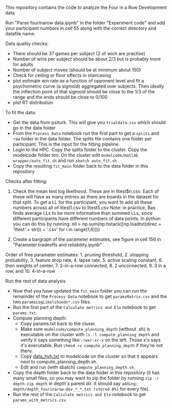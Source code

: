 This repository contains the code to analyze the Four in a Row Development data 

Run "Parse fourinarow data.ipynb" in the folder "Experiment code" and add your participant numbers in cell 55 along with the correct directory and datafile name.

Data quality checks: 
- There should be 37 games per subject (2 of wich are practise)
- Number of wins per subject should be about 2/3 but is probably more for adults
- Number of subject moves (should be at minimum about 150)
- Check for ceiling or floor effects in staircasing
- plot estimate win rate as a function of opponent level and fit a psychometric curve (a sigmoid) aggregated over subjects. Then ideally the inflection point of that sigmoid should be close to the 1/3 of the range and the ends should be close to 0/100
- plot RT distribution

To fit the data:
* Get the data from psiturk. This will give you ```trialdata.csv``` which should go in the data folder
* From the ```Process Data``` notebook run the first part to get a ```splits``` and ```raw``` folder in the data folder. The splits file contains one folder per participant. This is the input for the fitting pipeline.
* Login to the HPC. Copy the splits folder to the cluster. Copy the modelcode folder too. On the cluster edit ```modelcode/matlab wrapper/auto_fit.sh``` and run ```sbatch auto_fit.sh```
* Copy the resulting ```fit_main``` folder back to the data folder in this repository

Checks after fitting:
1. Check the mean test log likelihood. These are in lltest$n.csv. Each of these will have as many entries as there are boards in the dataset for that split.
To get a LL for the participant, you want to add all these numbers across all of lltest1.csv to lltest5.csv
Note: in practice, Bas finds average LLs to be more informative than summed LLs, since different participants have different numbers of data points. 
In python you can do this by running: nll = np.sum(np.hstack([np.loadtxt(direc + 'lltest' + str(i) + '.csv' for i in range(1,6)]))

2. Create a bargraph of the parameter estimates, see figure in cell 156 in "Parameter tradeoffs and reliability.ipynb"

Order of free parameter estimates: 1. pruning threshold, 2. stopping probability, 3. feature drop rate, 4. lapse rate, 5. active scaling constant, 6. then weights of center, 7. 2-in-a-row connected, 8. 2 unconnected, 9. 3 in a row, and 10. 4-in-a-row

Run the rest of data analysis
* Now that you have updated the ```fit_main``` folder you can run the remainder of the ```Process Data``` notebook to get ```paramsMatrix.csv``` and the two ```paramsLogLikelihoods*.csv``` files.
* Run the first part of the ```Calculate metrics and Elo``` notebook to get ```params.txt```.
* Compute planning depth:
  * Copy params.txt back to the cluser.
  * Make sure ```modelcode/compute_planning_depth``` (without .sh) is executable on the cluster with ```ls -l compute_planning_depth``` and verify it says something like ```-rwxr-xr-x``` on the left. Those x's says it's executable. Run ```chmod +x compute_planning_depth``` if they're not there.
  * Copy [data_hvh.txt](./Analysis%20notebooks/new/data_hvh.txt) to modelcode on the cluster so that it appears next to compute_planning_depth.sh.
  * Edit and run (with sbatch) ```compute_planning_depth.sh```.
* Copy the depth folder back to the data folder in this repository (it has many small files, so you may want to zip the folder by running ```zip -r depth.zip depth``` in depth's parent dir. It should say ```adding: depth/depth_fourinarow-dev_*_*.txt (stored 0%)``` for every file).
* Run the rest of the ```Calculate metrics and Elo``` notebook to get ```params_with_metrics.csv```.
